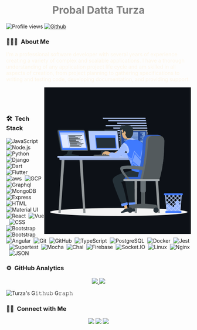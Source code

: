<h1 align="center" style="color: gray"> Probal Datta Turza </h1>

![Profile views](https://visitor-badge.glitch.me/badge?page_id=turza006)
[![Github](https://img.shields.io/github/followers/turza006?label=Follow&style=social)](https://github.com/turza006)

### 👨🏻‍💻 &nbsp;About Me
<p style="color: oldlace">I'm a professional software developer with several years of experience creating a variety of complex and scalable applications. I have a thorough understanding of any application project life cycle and am skilled in all aspects of creation, from project planning to gathering specifications to writing and testing code, developing documentation, and providing support.</p>

<img alt="Night Coding" src="animation_500_kxa883sd.gif" width="400" align="right"/>
</br>
</br>
</br>

### 🛠 &nbsp;Tech Stack

![JavaScript](https://img.shields.io/badge/-JavaScript-05122A?style=flat&logo=javascript)&nbsp;
![Node.js](https://img.shields.io/badge/-Node.js-05122A?style=flat&logo=node.js)&nbsp;
![Python](https://img.shields.io/badge/-Python-05122A?style=flat&logo=python)&nbsp;
![Django](https://img.shields.io/badge/-Django-05122A?style=flat&logo=django)&nbsp;
![Dart](https://img.shields.io/badge/-Dart-05122A?style=flat&logo=dart)&nbsp;
![Flutter](https://img.shields.io/badge/-Flutter-05122A?style=flat&logo=flutter)&nbsp;
![aws](https://img.shields.io/badge/-aws-05122A?style=flat&logo=amazon)&nbsp;
![GCP](https://img.shields.io/badge/-GCP-05122A?style=flat&logo=google-cloud)&nbsp;
![Graphql](https://img.shields.io/badge/-Graphql-05122A?style=flat&logo=graphql)&nbsp;
![MongoDB](https://img.shields.io/badge/-MongoDB-05122A?style=flat&logo=mongodb)&nbsp;
![Express](https://img.shields.io/badge/-Express-05122A?style=flat&logo=express)&nbsp;
![HTML](https://img.shields.io/badge/-HTML-05122A?style=flat&logo=HTML5)&nbsp;
![Material UI](https://img.shields.io/badge/-Material_UI-05122A?style=flat&logo=mui&logoColor=1572B6)&nbsp;
![React](https://img.shields.io/badge/-React-05122A?style=flat&logo=react)&nbsp;
![Vue](https://img.shields.io/badge/-Vue-05122A?style=flat&logo=vue.js)&nbsp;
![CSS](https://img.shields.io/badge/-CSS-05122A?style=flat&logo=CSS3&logoColor=1572B6)&nbsp;
![Bootstrap](https://img.shields.io/badge/-Bootstrap-05122A?style=flat&logo=bootstrap&logoColor=563D7C)
![Bootstrap](https://img.shields.io/badge/-Bootstrap-05122A?style=flat&logo=bootstrap&logoColor=563D7C)
![Angular](https://img.shields.io/badge/-Angular-05122A?style=flat&logo=angular)&nbsp;
![Git](https://img.shields.io/badge/-Git-05122A?style=flat&logo=git)&nbsp;
![GitHub](https://img.shields.io/badge/-GitHub-05122A?style=flat&logo=github)&nbsp;
![TypeScript](https://img.shields.io/badge/-TypeScript-05122A?style=flat&logo=typescript)&nbsp;
![PostgreSQL](https://img.shields.io/badge/-PostgreSQL-05122A?style=flat&logo=postgresql)&nbsp;
![Docker](https://img.shields.io/badge/-Docker-05122A?style=flat&logo=docker)&nbsp;
![Jest](https://img.shields.io/badge/-Jest-05122A?style=flat&logo=jest)&nbsp;
![Supertest](https://img.shields.io/badge/-SuperTest-05122A?style=flat&logo=supertest)&nbsp;
![Mocha](https://img.shields.io/badge/-Mocha-05122A?style=flat&logo=mocha)&nbsp;
![Chai](https://img.shields.io/badge/-Chai-05122A?style=flat&logo=chai)&nbsp;
![Firebase](https://img.shields.io/badge/-Firebase-05122A?style=flat&logo=firebase)&nbsp;
![Socket.IO](https://img.shields.io/badge/-Socket.IO-05122A?style=flat&logo=socket.io)&nbsp;
![Linux](https://img.shields.io/badge/-Linux-05122A?style=flat&logo=linux)&nbsp;
![Nginx](https://img.shields.io/badge/-Nginx-05122A?style=flat&logo=nginx)&nbsp;
![JSON](https://img.shields.io/badge/-Json-05122A?style=flat&logo=json)&nbsp;

### ⚙️ &nbsp;GitHub Analytics

<p align="center">
  <a href="https://github.com/turza006">
    <img height="180em" src="https://github-readme-stats-eight-theta.vercel.app/api?username=turza006&show_icons=true&theme=algolia&include_all_commits=true&count_private=true"/>
    <img height="180em" src="https://github-readme-stats-eight-theta.vercel.app/api/top-langs/?username=turza006&layout=compact&langs_count=8&theme=algolia"/>
  </a>

![Turza's G𝚒𝚝𝚑𝚞𝚋 G𝚛𝚊𝚙𝚑](https://activity-graph.herokuapp.com/graph?username=turza006&theme=redical&hide_border=true&area=true)
</p>

### 🤝🏻 &nbsp;Connect with Me

<p align="center">
  <a href="mailto:probaldattaturza@gmail.com"><img src="https://img.shields.io/badge/-Email Me-D14836?style=flat&logo=Gmail&logoColor=white"/></a>
  <a href="https://linkedin.com/in/probal-datta-turza"><img src="https://img.shields.io/badge/-Linkedin-0077B5?style=flat&logo=Linkedin&logoColor=white"/></a>
  <a href="https://facebook.com/probaldatta.turza"><img src="https://img.shields.io/badge/-Facebook-1877F2?style=flat&logo=Facebook&logoColor=white"/></a>
</p>
